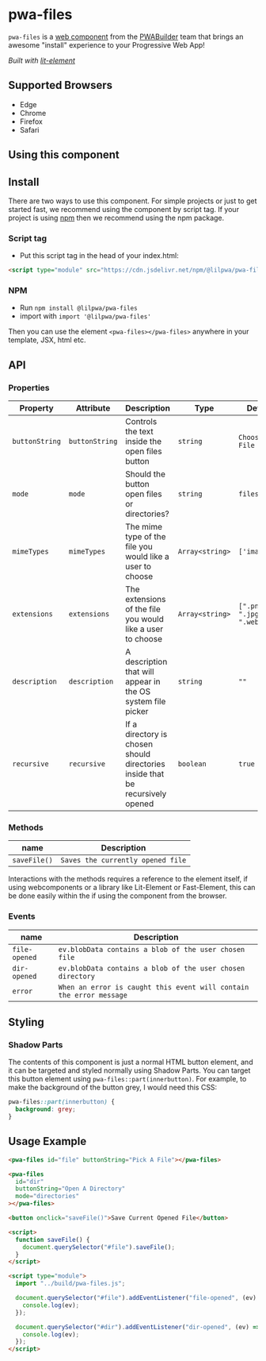 # pwa-files

`pwa-files` is a [web component](https://meowni.ca/posts/web-components-with-otters/) from the [PWABuilder](https://pwabuilder.com) team that brings an awesome "install" experience to your Progressive Web App!

_Built with [lit-element](https://lit-element.polymer-project.org/)_

## Supported Browsers

- Edge
- Chrome
- Firefox
- Safari

## Using this component

## Install

There are two ways to use this component. For simple projects or just to get started fast, we recommend using the component by script tag. If your project is using [npm](https://www.npmjs.com/) then we recommend using the npm package.

### Script tag

- Put this script tag in the head of your index.html:

```html
<script type="module" src="https://cdn.jsdelivr.net/npm/@lilpwa/pwa-files"></script>
```

### NPM

- Run `npm install @lilpwa/pwa-files`
- import with `import '@lilpwa/pwa-files'`

Then you can use the element `<pwa-files></pwa-files>` anywhere in your template, JSX, html etc.

## API

### Properties

| Property       | Attribute      | Description                                                                   | Type            | Default                     |
| -------------- | -------------- | ----------------------------------------------------------------------------- | --------------- | --------------------------- |
| `buttonString` | `buttonString` | Controls the text inside the open files button                                | `string`        | `Choose A File`             |
| `mode`         | `mode`         | Should the button open files or directories?                                  | `string`        | `files`                     |
| `mimeTypes`    | `mimeTypes`    | The mime type of the file you would like a user to choose                     | `Array<string>` | `['image/*']`               |
| `extensions`   | `extensions`   | The extensions of the file you would like a user to choose                    | `Array<string>` | `[".png", ".jpg", ".webp"]` |
| `description`  | `description`  | A description that will appear in the OS system file picker                   | `string`        | `""`                        |
| `recursive`    | `recursive`    | If a directory is chosen should directories inside that be recursively opened | `boolean`       | `true`                      |

### Methods

| name         | Description                       |
| ------------ | --------------------------------- |
| `saveFile()` | `Saves the currently opened file` |

Interactions with the methods requires a reference to the element itself, if using webcomponents or a library like Lit-Element or Fast-Element, this can be done easily within the if using the component from the browser.

### Events
| name         | Description                       |
| ------------ | --------------------------------- |
| `file-opened` | `ev.blobData contains a blob of the user chosen file` |
| `dir-opened` | `ev.blobData contains a blob of the user chosen directory` |
| `error` | `When an error is caught this event will contain the error message` |


## Styling

### Shadow Parts

The contents of this component is just a normal HTML button element, and it can be targeted and styled normally using Shadow Parts. You can target this button element using `pwa-files::part(innerbutton)`. For example, to make the background of the button grey, I would need this CSS:

```css
pwa-files::part(innerbutton) {
  background: grey;
}
```

## Usage Example

```html
<pwa-files id="file" buttonString="Pick A File"></pwa-files>

<pwa-files
  id="dir"
  buttonString="Open A Directory"
  mode="directories"
></pwa-files>

<button onclick="saveFile()">Save Current Opened File</button>

<script>
  function saveFile() {
    document.querySelector("#file").saveFile();
  }
</script>

<script type="module">
  import "../build/pwa-files.js";

  document.querySelector("#file").addEventListener("file-opened", (ev) => {
    console.log(ev);
  });

  document.querySelector("#dir").addEventListener("dir-opened", (ev) => {
    console.log(ev);
  });
</script>
```
